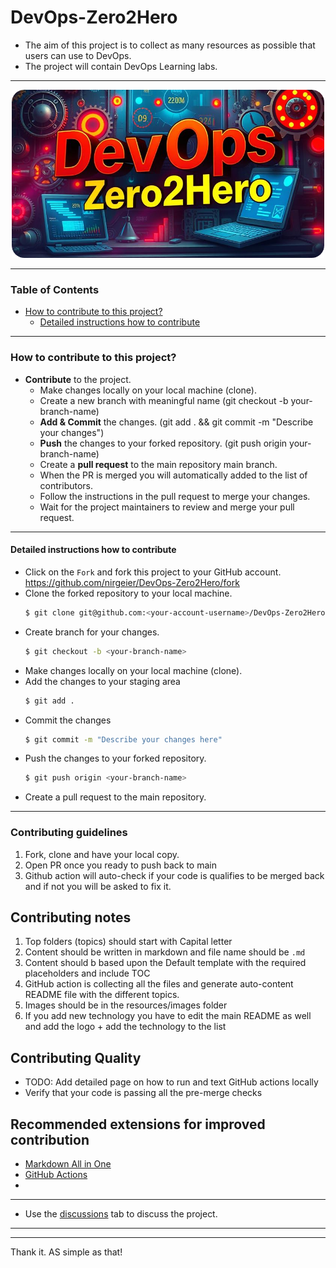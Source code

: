 <!-- omit in toc -->
# DevOps-Zero2Hero

- The aim of this project is to collect as many resources as possible that users can use to DevOps.
- The project will contain DevOps Learning labs.

---

<div align="center">
  <img src="resources/images/cover-rounded.png" alt="DevOps-Zero2Hero" width="500">
</div>

---

<!-- omit in toc -->
### Table of Contents 

- [How to contribute to this project?](#how-to-contribute-to-this-project)
  - [Detailed instructions how to contribute](#detailed-instructions-how-to-contribute)


---

### How to contribute to this project?

- **Contribute** to the project.
  - Make changes locally on your local machine (clone).
  - Create a new branch with meaningful name (git checkout -b your-branch-name)
  - **Add & Commit** the changes. (git add . && git commit -m "Describe your changes")
  - **Push** the changes to your forked repository. (git push origin your-branch-name)
  - Create a **pull request** to the main repository main branch.
  - When the PR is merged you will automatically added to the list of contributors.
  - Follow the instructions in the pull request to merge your changes.
  - Wait for the project maintainers to review and merge your pull request.

---

#### Detailed instructions how to contribute

- Click on the `Fork` and fork this project to your GitHub account.  
  https://github.com/nirgeier/DevOps-Zero2Hero/fork
- Clone the forked repository to your local machine.
  ```sh
  $ git clone git@github.com:<your-account-username>/DevOps-Zero2Hero.git
  ```
- Create branch for your changes.
  ```sh
  $ git checkout -b <your-branch-name>
  ```
- Make changes locally on your local machine (clone).
- Add the changes to your staging area
  ```sh
  $ git add .
  ```
- Commit the changes
  ```sh 
  $ git commit -m "Describe your changes here"
  ```
- Push the changes to your forked repository.
  ```sh
  $ git push origin <your-branch-name>
  ```
- Create a pull request to the main repository.

---

### Contributing guidelines

1. Fork, clone and have your local copy.
2. Open PR once you ready to push back to main
3. Github action will auto-check if your code is qualifies to be merged back and if not you will be asked to fix it.

## Contributing notes

1. Top folders (topics) should start with Capital letter
2. Content should be written in markdown and file name should be `.md`
3. Content should b based upon the Default template with the required placeholders and include TOC
4. GitHub action is collecting all the files and generate auto-content README file with the different topics.
5. Images should be in the resources/images folder
6. If you add new technology you have to edit the main README as well and add the logo + add the technology to the list

## Contributing Quality

- TODO: Add detailed page on how to run and text GitHub actions locally
- Verify that your code is passing all the pre-merge checks


## Recommended extensions for improved contribution

- [Markdown All in One](https://marketplace.visualstudio.com/items?itemName=yzhang.markdown-all-in-one)
- [GitHub Actions](https://marketplace.visualstudio.com/items?itemName=GitHub.vscode-github-actions)
- 

---

- Use the [discussions](https://github.com/nirgeier/DevOps-Zero2Hero/discussions) tab to discuss the project.

---

<!-- LOGOS START -->
<!-- LOGOS END -->

---

Thank it. AS simple as that!

